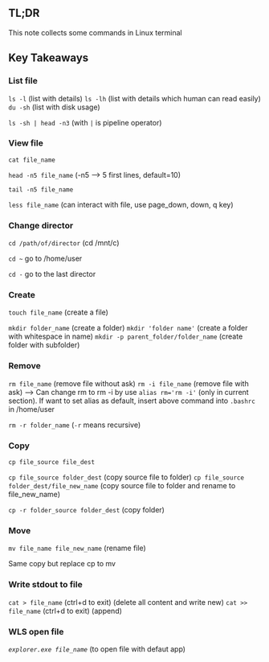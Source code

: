 ## TL;DR
This note collects some commands in Linux terminal

## Key Takeaways
### List file
`ls -l` (list with details)
`ls -lh` (list with details which human can read easily)
`du -sh` (list with disk usage)

`ls -sh | head -n3` (with `|` is pipeline operator)

### View file
`cat file_name`

`head -n5 file_name` (-n5 --> 5 first lines, default=10)

`tail -n5 file_name`

`less file_name` (can interact with file, use page_down, down, q key)

### Change director
`cd /path/of/director` (cd /mnt/c)

`cd ~` go to /home/user

`cd -` go to the last director

### Create
`touch file_name` (create a file)

`mkdir folder_name` (create a folder)
`mkdir 'folder name'` (create a folder with whitespace in name)
`mkdir -p parent_folder/folder_name` (create folder with subfolder)

### Remove
`rm file_name` (remove file without ask)
`rm -i file_name` (remove file with ask)
--> Can change rm to rm -i by use `alias rm='rm -i'` (only in current section). If want to set alias as default, insert above command into `.bashrc` in /home/user

`rm -r folder_name` (`-r` means recursive)

### Copy
`cp file_source file_dest`

`cp file_source folder_dest` (copy source file to folder)
`cp file_source folder_dest/file_new_name` (copy source file to folder and rename to file_new_name)

`cp -r folder_source folder_dest` (copy folder)

### Move
`mv file_name file_new_name` (rename file)

Same copy but replace cp to mv

### Write stdout to file
`cat > file_name` (ctrl+d to exit) (delete all content and write new)
`cat >> file_name` (ctrl+d to exit) (append)

### WLS open file
*`explorer.exe file_name`* (to open file with defaut app)
